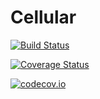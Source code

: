# Cellular

[![Build Status](https://travis-ci.org/rafaqz/Cellular.jl.svg?branch=master)](https://travis-ci.org/rafaqz/Cellular.jl)

[![Coverage Status](https://coveralls.io/repos/rafaqz/Cellular.jl/badge.svg?branch=master&service=github)](https://coveralls.io/github/rafaqz/Cellular.jl?branch=master)

[![codecov.io](http://codecov.io/github/rafaqz/Cellular.jl/coverage.svg?branch=master)](http://codecov.io/github/rafaqz/Cellular.jl?branch=master)
